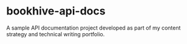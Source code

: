 # bookhive-api-docs
A sample API documentation project developed as part of my content strategy and technical writing portfolio.
